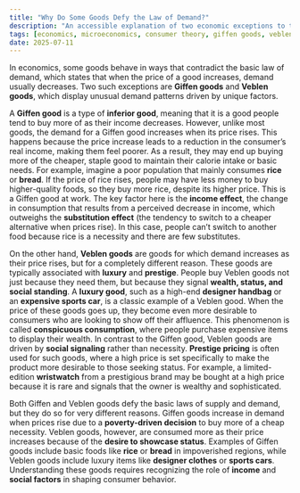 ```yaml
---
title: "Why Do Some Goods Defy the Law of Demand?"
description: "An accessible explanation of two economic exceptions to the law of demand, including definitions, examples, and key differences."
tags: [economics, microeconomics, consumer theory, giffen goods, veblen goods]
date: 2025-07-11
---
```


In economics, some goods behave in ways that contradict the basic law of demand, which states that when the price of a good increases, demand usually decreases. Two such exceptions are **Giffen goods** and **Veblen goods**, which display unusual demand patterns driven by unique factors.

A **Giffen good** is a type of **inferior good**, meaning that it is a good people tend to buy more of as their income decreases. However, unlike most goods, the demand for a Giffen good increases when its price rises. This happens because the price increase leads to a reduction in the consumer’s real income, making them feel poorer. As a result, they may end up buying more of the cheaper, staple good to maintain their calorie intake or basic needs. For example, imagine a poor population that mainly consumes **rice** or **bread**. If the price of rice rises, people may have less money to buy higher-quality foods, so they buy more rice, despite its higher price. This is a Giffen good at work. The key factor here is the **income effect**, the change in consumption that results from a perceived decrease in income, which outweighs the **substitution effect** (the tendency to switch to a cheaper alternative when prices rise). In this case, people can’t switch to another food because rice is a necessity and there are few substitutes.

On the other hand, **Veblen goods** are goods for which demand increases as their price rises, but for a completely different reason. These goods are typically associated with **luxury** and **prestige**. People buy Veblen goods not just because they need them, but because they signal **wealth, status, and social standing**. A **luxury good**, such as a high-end **designer handbag** or an **expensive sports car**, is a classic example of a Veblen good. When the price of these goods goes up, they become even more desirable to consumers who are looking to show off their affluence. This phenomenon is called **conspicuous consumption**, where people purchase expensive items to display their wealth. In contrast to the Giffen good, Veblen goods are driven by **social signaling** rather than necessity. **Prestige pricing** is often used for such goods, where a high price is set specifically to make the product more desirable to those seeking status. For example, a limited-edition **wristwatch** from a prestigious brand may be bought at a high price because it is rare and signals that the owner is wealthy and sophisticated.

Both Giffen and Veblen goods defy the basic laws of supply and demand, but they do so for very different reasons. Giffen goods increase in demand when prices rise due to a **poverty-driven decision** to buy more of a cheap necessity. Veblen goods, however, are consumed more as their price increases because of the **desire to showcase status**. Examples of Giffen goods include basic foods like **rice** or **bread** in impoverished regions, while Veblen goods include luxury items like **designer clothes** or **sports cars**. Understanding these goods requires recognizing the role of **income** and **social factors** in shaping consumer behavior.
